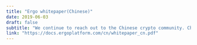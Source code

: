 ```yaml
---
title: "Ergo whitepaper(Chinese)"
date: 2019-06-03
draft: false
subtitle: "We continue to reach out to the Chinese crypto community. Chinese website coming soon."
link: "https://docs.ergoplatform.com/cn/whitepaper_cn.pdf"
---
```

